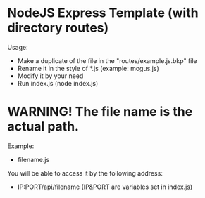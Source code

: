 # NodeJS Express Template (with directory routes)

Usage:
- Make a duplicate of the file in the "routes/example.js.bkp" file
- Rename it in the style of *.js (example: mogus.js)
- Modify it by your need
- Run index.js (node index.js)

# WARNING! The file name is the actual path.

Example:
- filename.js

You will be able to access it by the following address:
- IP:PORT/api/filename (IP&PORT are variables set in index.js)
